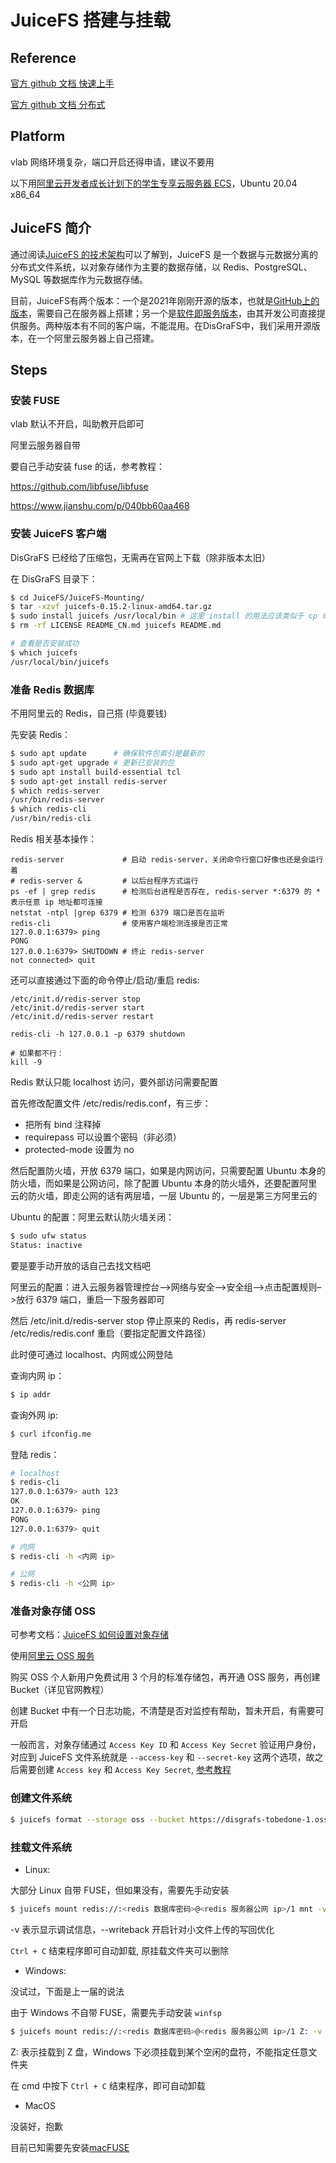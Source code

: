 # JuiceFS 搭建与挂载

## Reference

[官方 github 文档 快速上手](https://github.com/juicedata/juicefs/blob/main/docs/zh_cn/getting-started/_quick_start_guide.md)

[官方 github 文档 分布式](https://github.com/juicedata/juicefs/blob/main/docs/zh_cn/getting-started/for_distributed.md#1-安装客户端)

## Platform

vlab 网络环境复杂，端口开启还得申请，建议不要用

以下用[阿里云开发者成长计划下的学生专享云服务器 ECS](https://developer.aliyun.com/plan/grow-up)，Ubuntu 20.04 x86_64

## JuiceFS 简介

通过阅读[JuiceFS 的技术架构](https://github.com/juicedata/juicefs/blob/main/docs/zh_cn/introduction/architecture.md)可以了解到，JuiceFS 是一个数据与元数据分离的分布式文件系统，以对象存储作为主要的数据存储，以 Redis、PostgreSQL、MySQL 等数据库作为元数据存储。

目前，JuiceFS有两个版本：一个是2021年刚刚开源的版本，也就是[GitHub上的版本](https://github.com/juicedata/juicefs)，需要自己在服务器上搭建；另一个是[软件即服务版本](https://juicefs.com/)，由其开发公司直接提供服务。两种版本有不同的客户端，不能混用。在DisGraFS中，我们采用开源版本，在一个阿里云服务器上自己搭建。

## Steps

### 安装 FUSE

vlab 默认不开启，叫助教开启即可

阿里云服务器自带

要自己手动安装 fuse 的话，参考教程：

https://github.com/libfuse/libfuse

https://www.jianshu.com/p/040bb60aa468

### 安装 JuiceFS 客户端

DisGraFS 已经给了压缩包，无需再在官网上下载（除非版本太旧）

在 DisGraFS 目录下：

```bash
$ cd JuiceFS/JuiceFS-Mounting/
$ tar -xzvf juicefs-0.15.2-linux-amd64.tar.gz
$ sudo install juicefs /usr/local/bin # 这里 install 的用法应该类似于 cp 命令
$ rm -rf LICENSE README_CN.md juicefs README.md

# 查看是否安装成功
$ which juicefs
/usr/local/bin/juicefs
```

### 准备 Redis 数据库

不用阿里云的 Redis，自己搭 (毕竟要钱)

先安装 Redis：

```bash
$ sudo apt update      # 确保软件包索引是最新的
$ sudo apt-get upgrade # 更新已安装的包
$ sudo apt install build-essential tcl
$ sudo apt-get install redis-server
$ which redis-server
/usr/bin/redis-server
$ which redis-cli
/usr/bin/redis-cli	
```

Redis 相关基本操作：

```shell
redis-server             # 启动 redis-server，关闭命令行窗口好像也还是会运行着
# redis-server &         # 以后台程序方式运行
ps -ef | grep redis      # 检测后台进程是否存在, redis-server *:6379 的 * 表示任意 ip 地址都可连接
netstat -ntpl |grep 6379 # 检测 6379 端口是否在监听
redis-cli                # 使用客户端检测连接是否正常
127.0.0.1:6379> ping
PONG
127.0.0.1:6379> SHUTDOWN # 终止 redis-server
not connected> quit
```

还可以直接通过下面的命令停止/启动/重启 redis:

```shell
/etc/init.d/redis-server stop
/etc/init.d/redis-server start
/etc/init.d/redis-server restart

redis-cli -h 127.0.0.1 -p 6379 shutdown

# 如果都不行：
kill -9
```

Redis 默认只能 localhost 访问，要外部访问需要配置

首先修改配置文件 /etc/redis/redis.conf，有三步：

* 把所有 bind 注释掉
* requirepass 可以设置个密码（非必须）
* protected-mode 设置为 no

然后配置防火墙，开放 6379 端口，如果是内网访问，只需要配置 Ubuntu 本身的防火墙，而如果是公网访问，除了配置 Ubuntu 本身的防火墙外，还要配置阿里云的防火墙，即走公网的话有两层墙，一层 Ubuntu 的，一层是第三方阿里云的

Ubuntu 的配置：阿里云默认防火墙关闭：

```bash
$ sudo ufw status
Status: inactive
```

要是要手动开放的话自己去找文档吧

阿里云的配置：进入云服务器管理控台–>网络与安全–>安全组–>点击配置规则–>放行 6379 端口，重启一下服务器即可

然后 /etc/init.d/redis-server stop 停止原来的 Redis，再 redis-server /etc/redis/redis.conf 重启（要指定配置文件路径）

此时便可通过 localhost、内网或公网登陆

查询内网 ip：

```bash
$ ip addr
```

查询外网 ip:

```bash
$ curl ifconfig.me
```

登陆 redis：

```bash
# localhost
$ redis-cli
127.0.0.1:6379> auth 123
OK
127.0.0.1:6379> ping
PONG
127.0.0.1:6379> quit

# 内网
$ redis-cli -h <内网 ip>

# 公网
$ redis-cli -h <公网 ip>
```

### 准备对象存储 OSS

可参考文档：[JuiceFS 如何设置对象存储](https://github.com/juicedata/juicefs/blob/main/docs/zh_cn/reference/how_to_setup_object_storage.md#juicefs-如何设置对象存储)

使用[阿里云 OSS 服务](https://www.aliyun.com/product/oss)

购买 OSS 个人新用户免费试用 3 个月的标准存储包，再开通 OSS 服务，再创建 Bucket（详见官网教程）

创建 Bucket 中有一个日志功能，不清楚是否对监控有帮助，暂未开启，有需要可开启

一般而言，对象存储通过 `Access Key ID` 和 `Access Key Secret` 验证用户身份，对应到 JuiceFS 文件系统就是 `--access-key` 和 `--secret-key` 这两个选项，故之后需要创建 `Access key` 和 `Access Key Secret`, [参考教程](https://help.aliyun.com/document_detail/38738.html)

### 创建文件系统

```bash
$ juicefs format --storage oss --bucket https://disgrafs-tobedone-1.oss-cn-hangzhou.aliyuncs.com --access-key <access key id> --secret-key <access key secret> redis://:<redis 数据库密码>@<redis 服务器公网 ip>:6379/1 disgrafs-tobedone-jfs-1
```

### 挂载文件系统

* Linux:

大部分 Linux 自带 FUSE，但如果没有，需要先手动安装

```bash
$ juicefs mount redis://:<redis 数据库密码>@<redis 服务器公网 ip>/1 mnt -v --writeback # mnt 是挂载目录，自定
```

-v 表示显示调试信息，--writeback 开启针对小文件上传的写回优化

`Ctrl + C` 结束程序即可自动卸载, 原挂载文件夹可以删除

* Windows:

没试过，下面是上一届的说法

由于 Windows 不自带 FUSE，需要先手动安装 `winfsp`

```bash
$ juicefs mount redis://:<redis 数据库密码>@<redis 服务器公网 ip>/1 Z: -v --writeback
```

Z: 表示挂载到 Z 盘，Windows 下必须挂载到某个空闲的盘符，不能指定任意文件夹

在 cmd 中按下 `Ctrl + C` 结束程序，即可自动卸载

* MacOS

没装好，抱歉

目前已知需要先安装[macFUSE](https://osxfuse.github.io/)